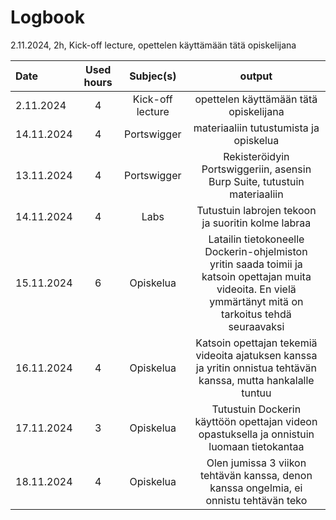 

# Logbook

2.11.2024, 2h, Kick-off lecture, opettelen käyttämään tätä opiskelijana

| Date  | Used hours | Subjec(s)  | output |
| :---         |     :---:      |      :---:      |      :---:      | 
| 2.11.2024  | 4  | Kick-off lecture  | opettelen käyttämään tätä opiskelijana  |
| 14.11.2024  | 4  | Portswigger | materiaaliin tutustumista ja opiskelua  |
| 13.11.2024  | 4  | Portswigger | Rekisteröidyin Portswiggeriin, asensin Burp Suite, tutustuin materiaaliin  |
| 14.11.2024  | 4  | Labs | Tutustuin labrojen tekoon ja suoritin kolme labraa  |
| 15.11.2024  | 6  | Opiskelua | Latailin tietokoneelle Dockerin-ohjelmiston yritin saada toimii ja katsoin opettajan muita videoita. En vielä ymmärtänyt mitä on tarkoitus tehdä seuraavaksi  |
| 16.11.2024  | 4  | Opiskelua | Katsoin opettajan tekemiä videoita ajatuksen kanssa ja yritin onnistua tehtävän kanssa, mutta hankalalle tuntuu  |
| 17.11.2024  | 3  | Opiskelua | Tutustuin Dockerin käyttöön opettajan videon opastuksella ja onnistuin luomaan tietokantaa |
| 18.11.2024  | 4  | Opiskelua | Olen jumissa 3 viikon tehtävän kanssa, denon kanssa ongelmia, ei onnistu tehtävän teko|


